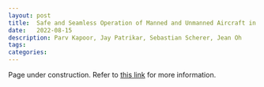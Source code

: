 ```yaml
---
layout: post
title:  Safe and Seamless Operation of Manned and Unmanned Aircraft in Shared Airspace
date:   2022-08-15 
description: Parv Kapoor, Jay Patrikar, Sebastian Scherer, Jean Oh 
tags: 
categories: 
---
```

Page under construction. Refer to [this link](https://www.cs.cmu.edu/news/2022/ai-pilot) for more information.